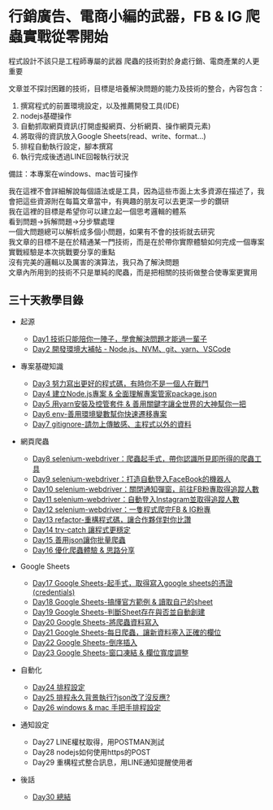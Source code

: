 # 行銷廣告、電商小編的武器，FB & IG 爬蟲實戰從零開始

程式設計不該只是工程師專屬的武器
爬蟲的技術對於身處行銷、電商產業的人更重要

文章並不探討困難的技術，目標是培養解決問題的能力及技術的整合，內容包含：
1. 撰寫程式的前置環境設定，以及推薦開發工具(IDE)
2. nodejs基礎操作
3. 自動抓取網頁資訊(打開虛擬網頁、分析網頁、操作網頁元素)
4. 將取得的資訊放入Google Sheets(read、write、format...)
5. 排程自動執行設定，腳本撰寫
6. 執行完成後透過LINE回報執行狀況

備註：本專案在windows、mac皆可操作

我在這裡不會詳細解說每個語法或是工具，因為這些市面上太多資源在描述了，我會把這些資源附在每篇文章當中，有興趣的朋友可以去更深一步的鑽研  
我在這裡的目標是希望你可以建立起一個思考邏輯的體系  
看到問題->拆解問題->分步驟處理  
一個大問題總可以解析成多個小問題，如果有不會的技術就去研究  
我文章的目標不是在於精通某一門技術，而是在於帶你實際體驗如何完成一個專案  
實戰經驗是本次挑戰要分享的重點  
沒有完美的邏輯以及厲害的演算法，我只為了解決問題  
文章內所用到的技術不只是單純的爬蟲，而是把相關的技術做整合使專案更實用  

## 三十天教學目錄

* 起源
    * [Day1 技術只能陪你一陣子，學會解決問題才能過一輩子](/day1/README.md)
    * [Day2 開發環境大補帖 - Node.js、NVM、git、yarn、VSCode](/day2/README.md)

* 專案基礎知識
    * [Day3 努力寫出更好的程式碼，有時你不是一個人在戰鬥](/day3/README.md)
    * [Day4 建立Node.js專案 & 全面理解專案管家package.json](/day4/README.md)
    * [Day5 用yarn安裝及控管套件 & 善用關鍵字讓全世界的大神幫你一把](/day5/README.md)
    * [Day6 env-善用環境變數幫你快速遷移專案](/day6/README.md)
    * [Day7 gitignore-請勿上傳敏感、主程式以外的資料](/day7/README.md)

* 網頁爬蟲
    * [Day8 selenium-webdriver：爬蟲起手式，帶你認識所見即所得的爬蟲工具](/day8/README.md)
    * [Day9 selenium-webdriver：打造自動登入FaceBook的機器人](/day9/README.md)
    * [Day10 selenium-webdriver：關閉通知彈窗，前往FB粉專取得追蹤人數](/day10/README.md)
    * [Day11 selenium-webdriver：自動登入Instagram並取得追蹤人數](/day11/README.md)
    * [Day12 selenium-webdriver：一隻程式爬完FB & IG粉專](/day12/README.md)
    * [Day13 refactor-重構程式碼，讓合作夥伴對你比讚](/day13/README.md)
    * [Day14 try-catch 讓程式更穩定](/day14/README.md)
    * [Day15 善用json讓你批量爬蟲](/day15/README.md)
    * [Day16 優化爬蟲體驗 & 思路分享](/day16/README.md)

* Google Sheets
    * [Day17 Google Sheets-起手式，取得寫入google sheets的憑證(credentials)](/day17/README.md)
    * [Day18 Google Sheets-搞懂官方範例 & 讀取自己的sheet](/day18/README.md)
    * [Day19 Google Sheets-判斷Sheet存在與否並自動創建](/day19/README.md)
    * [Day20 Google Sheets-將爬蟲資料寫入](/day20/README.md)
    * [Day21 Google Sheets-每日爬蟲，讓新資料塞入正確的欄位](/day21/README.md)
    * [Day22 Google Sheets-倒序插入](/day22/README.md)
    * [Day23 Google Sheets-窗口凍結 & 欄位寬度調整](/day23/README.md)

* 自動化
    * [Day24 排程設定](/day24/README.md)
    * [Day25 排程永久背景執行?json改了沒反應?](/day25/README.md)
    * [Day26 windows & mac 手把手排程設定](/day26/README.md)

* 通知設定
    * Day27 LINE權杖取得，用POSTMAN測試
    * Day28 nodejs如何使用https的POST
    * Day29 重構程式整合訊息，用LINE通知提醒使用者

* 後話
    * [Day30 總結](/day/30/README.md)

